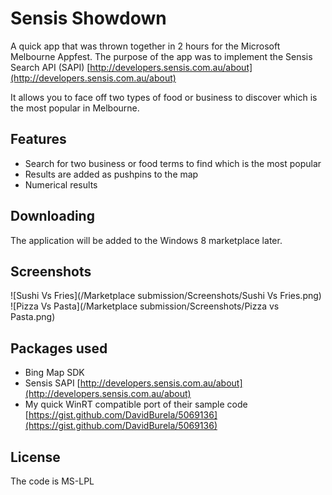 Sensis Showdown
=============

A quick app that was thrown together in 2 hours for the Microsoft Melbourne Appfest. The purpose of the app was to implement the Sensis Search API (SAPI) [http://developers.sensis.com.au/about](http://developers.sensis.com.au/about)

It allows you to face off two types of food or business to discover which is the most popular in Melbourne.

Features
--------
* Search for two business or food terms to find which is the most popular
* Results are added as pushpins to the map
* Numerical results

Downloading
--------
The application will be added to the Windows 8 marketplace later.

Screenshots
--------
![Sushi Vs Fries](/Marketplace submission/Screenshots/Sushi Vs Fries.png)
![Pizza Vs Pasta](/Marketplace submission/Screenshots/Pizza vs Pasta.png)

Packages used
--------
* Bing Map SDK
* Sensis SAPI [http://developers.sensis.com.au/about](http://developers.sensis.com.au/about)
* My quick WinRT compatible port of their sample code [https://gist.github.com/DavidBurela/5069136](https://gist.github.com/DavidBurela/5069136)

License
--------
The code is MS-LPL
